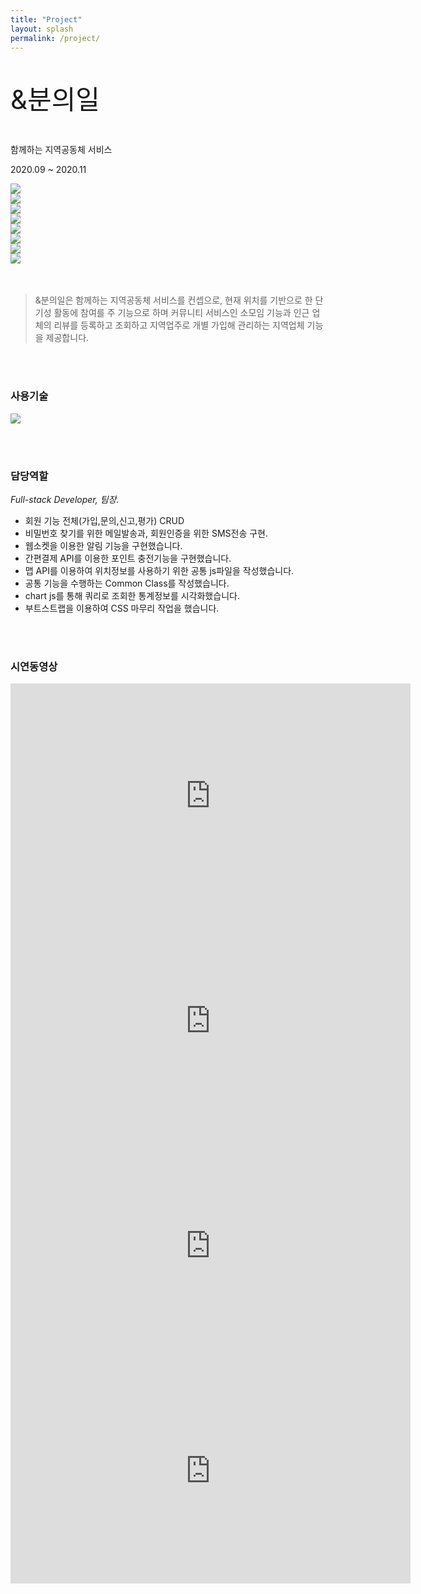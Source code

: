 ```yaml
---
title: "Project"
layout: splash
permalink: /project/
---
```


<div class="container text-center mt-5">
    <p class="text-primary mb-1" style="font-size:3em !important">&amp;분의일</p>
    <p class="font-weight-bold">함께하는 지역공동체 서비스</p>
    <p>2020.09 ~ 2020.11</p>
</div>
<!-- Swiper -->
<div class="container">
<div class="swiper-container">
    <div class="swiper-wrapper">
    <div class="swiper-slide"><img src="../assets/images/project/mockup/1.png"></div>
    <div class="swiper-slide"><img src="../assets/images/project/mockup/2.png"></div>
    <div class="swiper-slide"><img src="../assets/images/project/mockup/3.png"></div>
    <div class="swiper-slide"><img src="../assets/images/project/mockup/4.png"></div>
    <div class="swiper-slide"><img src="../assets/images/project/mockup/5.png"></div>
    <div class="swiper-slide"><img src="../assets/images/project/mockup/6.png"></div>
    <div class="swiper-slide"><img src="../assets/images/project/mockup/7.png"></div>
    <div class="swiper-slide"><img src="../assets/images/project/mockup/8.png"></div>
    </div>
    <!-- Add Pagination -->
    <div class="swiper-pagination"></div>
</div>
    <!-- Initialize Swiper -->
<script>
    var swiper = new Swiper('.swiper-container', {
    pagination: {
        el: '.swiper-pagination',
    },
    });
</script>
</div>
<br><br>

> &분의일은 함께하는 지역공동체 서비스를 컨셉으로, 현재 위치를 기반으로 한 단기성 활동에 참여를 주 기능으로 하며 커뮤니티 서비스인 소모임 기능과 인근 업체의 리뷰를 등록하고 조회하고 지역업주로 개별 가입해 관리하는 지역업체 기능을 제공합니다.

<br><br>

### 사용기술

<img src="../assets/images/project/stack.png">

<br><br>

### 담당역할

_Full-stack Developer, 팀장._

- 회원 기능 전체(가입,문의,신고,평가) CRUD
- 비밀번호 찾기를 위한 메일발송과, 회원인증을 위한 SMS전송 구현.
- 웹소켓을 이용한 알림 기능을 구현했습니다.
- 간편결제 API를 이용한 포인트 충전기능을 구현했습니다.
- 맵 API를 이용하여 위치정보를 사용하기 위한 공통 js파일을 작성했습니다.
- 공통 기능을 수행하는 Common Class를 작성했습니다.
- chart js를 통해 쿼리로 조회한 통계정보를 시각화했습니다.
- 부트스트랩을 이용하여 CSS 마무리 작업을 했습니다.

<br><br>

### 시연동영상

<iframe src="https://player.vimeo.com/video/478288917" width="640" height="360" frameborder="0" allow="autoplay; fullscreen" allowfullscreen></iframe>

<iframe src="https://player.vimeo.com/video/478288811" width="640" height="360" frameborder="0" allow="autoplay; fullscreen" allowfullscreen></iframe>

<iframe src="https://player.vimeo.com/video/478288848" width="640" height="360" frameborder="0" allow="autoplay; fullscreen" allowfullscreen></iframe>

<iframe src="https://player.vimeo.com/video/478288932" width="640" height="360" frameborder="0" allow="autoplay; fullscreen" allowfullscreen></iframe>
